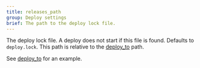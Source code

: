 ```yaml
---
title: releases_path
group: Deploy settings
brief: The path to the deploy lock file.
---
```


The deploy lock file. A deploy does not start if this file is
found. Defaults to `deploy.lock`.
This path is relative to the [deploy_to](deploy_to.html) path.

See [deploy_to](deploy_to.html) for an example.
